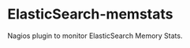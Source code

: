 ElasticSearch-memstats
======================

Nagios plugin to monitor ElasticSearch Memory Stats. 
